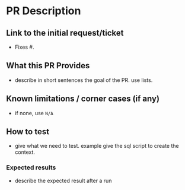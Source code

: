# PR Description

<!--

Expected Format of the title of the PR : type>: <short summary>

type (feat, fix, docs, style, refactor, perf, test, build, ci, revert)
short summary : summary in present tense: "change" not "changed" nor "changes", not capitalized, no period at the end

You can safely remove this comment when filling the pull request template :)

-->

## Link to the initial request/ticket

- Fixes #.

## What this PR Provides

- describe in short sentences the goal of the PR. use lists.

## Known limitations / corner cases (if any)

- if none, use `N/A`

## How to test

- give what we need to test. example give the sql script to create the context.
  
### Expected results

- describe the expected result after a run
